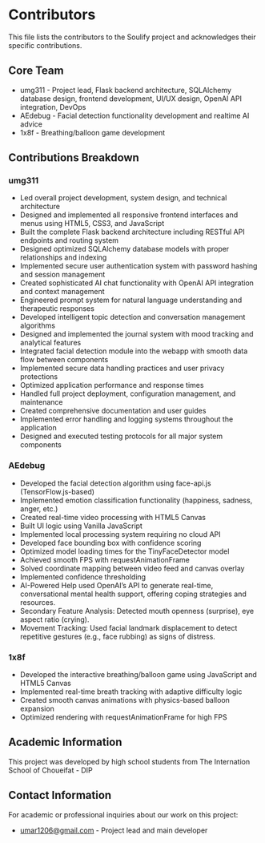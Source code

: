 # Contributors

This file lists the contributors to the Soulify project and acknowledges their specific contributions.

## Core Team

- umg311 - Project lead, Flask backend architecture, SQLAlchemy database design, frontend development, UI/UX design, OpenAI API integration, DevOps
- AEdebug - Facial detection functionality development and realtime AI advice
- 1x8f - Breathing/balloon game development

## Contributions Breakdown

### umg311
- Led overall project development, system design, and technical architecture
- Designed and implemented all responsive frontend interfaces and menus using HTML5, CSS3, and JavaScript
- Built the complete Flask backend architecture including RESTful API endpoints and routing system
- Designed optimized SQLAlchemy database models with proper relationships and indexing
- Implemented secure user authentication system with password hashing and session management
- Created sophisticated AI chat functionality with OpenAI API integration and context management
- Engineered prompt system for natural language understanding and therapeutic responses
- Developed intelligent topic detection and conversation management algorithms
- Designed and implemented the journal system with mood tracking and analytical features
- Integrated facial detection module into the webapp with smooth data flow between components
- Implemented secure data handling practices and user privacy protections
- Optimized application performance and response times
- Handled full project deployment, configuration management, and maintenance
- Created comprehensive documentation and user guides
- Implemented error handling and logging systems throughout the application
- Designed and executed testing protocols for all major system components

### AEdebug
- Developed the facial detection algorithm using face-api.js (TensorFlow.js-based)
- Implemented emotion classification functionality (happiness, sadness, anger, etc.)
- Created real-time video processing with HTML5 Canvas
- Built UI logic using Vanilla JavaScript
- Implemented local processing system requiring no cloud API
- Developed face bounding box with confidence scoring
- Optimized model loading times for the TinyFaceDetector model
- Achieved smooth FPS with requestAnimationFrame
- Solved coordinate mapping between video feed and canvas overlay
- Implemented confidence thresholding
- AI-Powered Help used OpenAI’s API to generate real-time, conversational mental health support, offering coping strategies and resources.
- Secondary Feature Analysis: Detected mouth openness (surprise), eye aspect ratio (crying).
- Movement Tracking: Used facial landmark displacement to detect repetitive gestures (e.g., face rubbing) as signs of distress.

### 1x8f
- Developed the interactive breathing/balloon game using JavaScript and HTML5 Canvas
- Implemented real-time breath tracking with adaptive difficulty logic
- Created smooth canvas animations with physics-based balloon expansion
- Optimized rendering with requestAnimationFrame for high FPS

## Academic Information

This project was developed by high school students from The Internation School of Choueifat - DIP

## Contact Information

For academic or professional inquiries about our work on this project:
- umar1206@gmail.com - Project lead and main developer
